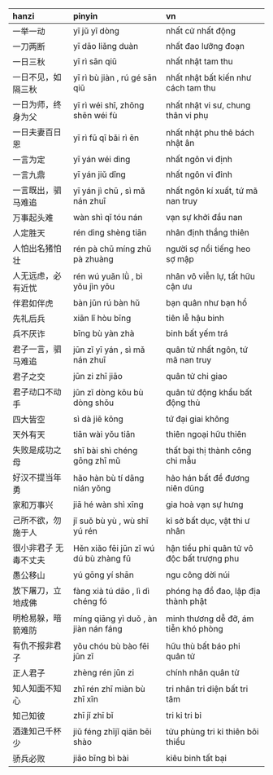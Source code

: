 | hanzi                  | pinyin                                   | vn                                         |
|:-----------------------|:-----------------------------------------|:-------------------------------------------|
| 一举一动               | yī jǔ yī dòng                            | nhất cử nhất động                          |
| 一刀两断               | yī dāo liǎng duàn                        | nhất đao lưỡng đoạn                        |
| 一日三秋               | yī rì sān qiū                            | nhất nhật tam thu                          |
| 一日不见，如隔三秋     | yī rì bù jiàn , rú gé sān qiū            | nhất nhật bất kiến như cách tam thu        |
| 一日为师，终身为父     | yī rì wéi shī, zhōng shēn wéi fù         | nhất nhật vi sư, chung thân vi phụ         |
| 一日夫妻百日恩         | yī rì fū qī bǎi rì ēn                    | nhất nhật phu thê bách nhật ân             |
| 一言为定               | yī yán wéi dìng                          | nhất ngôn vi định                          |
| 一言九鼎               | yī yán jiǔ dǐng                          | nhất ngôn vi đỉnh                          |
| 一言既出，驷马难追     | yī yán jì chū , sì mǎ nán zhuī           | nhất ngôn kí xuất, tứ mã nan truy          |
| 万事起头难             | wàn shì qǐ tóu nán                       | vạn sự khởi đầu nan                        |
| 人定胜天               | rén dìng shèng tiān                      | nhân định thắng thiên                      |
| 人怕出名猪怕壮         | rén pà chū míng zhū pà zhuàng            | người sợ nổi tiếng heo sợ mập              |
| 人无远虑，必有近忧     | rén wú yuǎn lǜ , bì yǒu jìn yōu          | nhân vô viễn lự, tất hữu cận ưu            |
| 伴君如伴虎             | bàn jūn rú bàn hǔ                        | bạn quân như bạn hổ                        |
| 先礼后兵               | xiān lǐ hòu bīng                         | tiên lễ hậu binh                           |
| 兵不厌诈               | bīng bù yàn zhà                          | binh bất yếm trá                           |
| 君子一言，驷马难追     | jūn zǐ yī yán , sì mǎ nán zhuī           | quân tử nhất ngôn, tứ mã nan truy          |
| 君子之交               | jūn zi zhī jiāo                          | quân tử chi giao                           |
| 君子动口不动手         | jūn zǐ dòng kǒu bù dòng shǒu             | quân tử động khẩu bất động thủ             |
| 四大皆空               | sì dà jiē kōng                           | tứ đại giai không                          |
| 天外有天               | tiān wài yǒu tiān                        | thiên ngoại hữu thiên                      |
| 失败是成功之母         | shī bài shì chéng gōng zhī mǔ            | thất bại thị thành công chi mẫu            |
| 好汉不提当年勇         | hǎo hàn bù tí dāng nián yǒng             | hảo hán bất đề đương niên dũng             |
| 家和万事兴             | jiā hé wàn shì xīng                      | gia hoà vạn sự hưng                        |
| 己所不欲，勿施于人     | jǐ suǒ bù yù , wù shī yú rén             | kỉ sở bất dục, vật thi ư nhân              |
| 很小非君子 无毒不丈夫  | Hěn xiǎo fēi jūn zǐ wú dú bù zhàng fū    | hận tiểu phi quân tử vô độc bất trượng phu |
| 愚公移山               | yú gōng yí shān                          | ngu công dời núi                           |
| 放下屠刀，立地成佛     | fàng xià tú dāo , lì dì chéng fó         | phóng hạ đồ đao, lập địa thành phật        |
| 明枪易躲，暗箭难防     | míng qiāng yì duǒ , àn jiàn nán fáng     | minh thương dễ đỡ, ám tiễn khó phòng       |
| 有仇不报非君子         | yǒu chóu bù bào fēi jūn zǐ               | hữu thù bất báo phi quân tử                |
| 正人君子               | zhèng rén jūn zi                         | chính nhân quân tử                         |
| 知人知面不知心         | zhī rén zhī miàn bù zhī xīn              | tri nhân tri diện bất tri tâm              |
| 知己知彼               | zhī jǐ zhī bǐ                            | tri kỉ tri bỉ                              |
| 酒逢知己千杯少         | jiǔ féng zhījǐ qiān bēi shào             | tửu phùng tri kỉ thiên bôi thiểu           |
| 骄兵必败               | jiāo bīng bì bài                         | kiêu binh tất bại                          |
